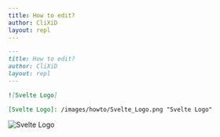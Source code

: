 ```yaml
---
title: How to edit?
author: CliXiD
layout: repl
---
```


<div slot="edit">

```markdown
---
title: How to edit?
author: CliXiD
layout: repl
---

![Svelte Logo]

[Svelte Logo]: /images/howto/Svelte_Logo.png "Svelte Logo"
```

</div>

![Svelte Logo]

[Svelte Logo]: /images/howto/Svelte_Logo.png "Svelte Logo"
